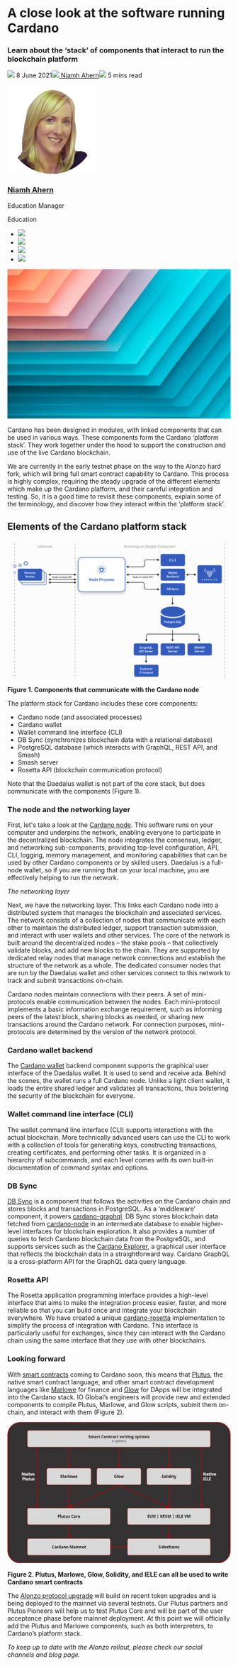 # A close look at the software running Cardano
### **Learn about the ‘stack’ of components that interact to run the blockchain platform**
![](img/2021-06-08-a-close-look-at-the-software-running-cardano.002.png) 8 June 2021![](img/2021-06-08-a-close-look-at-the-software-running-cardano.002.png)[ Niamh Ahern](tmp//en/blog/authors/niamh-ahern/page-1/)![](img/2021-06-08-a-close-look-at-the-software-running-cardano.003.png) 5 mins read

![Niamh Ahern](img/2021-06-08-a-close-look-at-the-software-running-cardano.004.png)[](tmp//en/blog/authors/niamh-ahern/page-1/)
### [**Niamh Ahern**](tmp//en/blog/authors/niamh-ahern/page-1/)
Education Manager

Education

- ![](img/2021-06-08-a-close-look-at-the-software-running-cardano.005.png)[](mailto:niamh.ahern@iohk.io "Email")
- ![](img/2021-06-08-a-close-look-at-the-software-running-cardano.006.png)[](https://www.linkedin.com/in/niamh-ahern-67849949/ "LinkedIn")
- ![](img/2021-06-08-a-close-look-at-the-software-running-cardano.007.png)[](https://twitter.com/nahern_iohk?lang=en "Twitter")
- ![](img/2021-06-08-a-close-look-at-the-software-running-cardano.008.png)[](https://github.com/nahern "GitHub")

![A close look at the software running Cardano](img/2021-06-08-a-close-look-at-the-software-running-cardano.009.jpeg)

Cardano has been designed in modules, with linked components that can be used in various ways. These components form the Cardano ‘platform stack’. They work together under the hood to support the construction and use of the live Cardano blockchain.

We are currently in the early testnet phase on the way to the Alonzo hard fork, which will bring full smart contract capability to Cardano. This process is highly complex, requiring the steady upgrade of the different elements which make up the Cardano platform, and their careful integration and testing. So, it is a good time to revisit these components, explain some of the terminology, and discover how they interact within the ‘platform stack’.
## **Elements of the Cardano platform stack**
![](img/2021-06-08-a-close-look-at-the-software-running-cardano.010.png)

**Figure 1. Components that communicate with the Cardano node**

The platform stack for Cardano includes these core components:

- Cardano node (and associated processes)
- Cardano wallet
- Wallet command line interface (CLI)
- DB Sync (synchronizes blockchain data with a relational database)
- PostgreSQL database (which interacts with GraphQL, REST API, and Smash)
- Smash server
- Rosetta API (blockchain communication protocol)

Note that the Daedalus wallet is not part of the core stack, but does communicate with the components (Figure 1). 
### **The node and the networking layer**
First, let's take a look at the [Cardano node](https://github.com/input-output-hk/cardano-node). This software runs on your computer and underpins the network, enabling everyone to participate in the decentralized blockchain. The node integrates the consensus, ledger, and networking sub-components, providing top-level configuration, API, CLI, logging, memory management, and monitoring capabilities that can be used by other Cardano components or by skilled users. Daedalus is a full-node wallet, so if you are running that on your local machine, you are effectively helping to run the network. 

*The networking layer*

Next, we have the networking layer. This links each Cardano node into a distributed system that manages the blockchain and associated services. The network consists of a collection of nodes that communicate with each other to maintain the distributed ledger, support transaction submission, and interact with user wallets and other services. The core of the network is built around the decentralized nodes – the stake pools – that collectively validate blocks, and add new blocks to the chain. They are supported by dedicated relay nodes that manage network connections and establish the structure of the network as a whole. The dedicated consumer nodes that are run by the Daedalus wallet and other services connect to this network to track and submit transactions on-chain.

Cardano nodes maintain connections with their peers. A set of mini-protocols enable communication between the nodes. Each mini-protocol implements a basic information exchange requirement, such as informing peers of the latest block, sharing blocks as needed, or sharing new transactions around the Cardano network. For connection purposes, mini-protocols are determined by the version of the network protocol. 
### **Cardano wallet backend**
The [Cardano wallet](https://github.com/input-output-hk/cardano-wallet) backend component supports the graphical user interface of the Daedalus wallet. It is used to send and receive ada. Behind the scenes, the wallet runs a full Cardano node. Unlike a light client wallet, it loads the entire shared ledger and validates all transactions, thus bolstering the security of the blockchain for everyone.
### **Wallet command line interface (CLI)**
The wallet command line interface (CLI) supports interactions with the actual blockchain. More technically advanced users can use the CLI to work with a collection of tools for generating keys, constructing transactions, creating certificates, and performing other tasks. It is organized in a hierarchy of subcommands, and each level comes with its own built-in documentation of command syntax and options.
### **DB Sync**
[DB Sync](https://github.com/input-output-hk/cardano-db-sync) is a component that follows the activities on the Cardano chain and stores blocks and transactions in PostgreSQL. As a ‘middleware’ component, it powers [cardano-graphql](https://github.com/input-output-hk/cardano-graphql). DB Sync stores blockchain data fetched from [cardano-node](https://github.com/input-output-hk/cardano-node) in an intermediate database to enable higher-level interfaces for blockchain exploration. It also provides a number of queries to fetch Cardano blockchain data from the PostgreSQL, and supports services such as the [Cardano Explorer](https://explorer.cardano.org/en.html), a graphical user interface that reflects the blockchain data in a straightforward way. Cardano GraphQL is a cross-platform API for the GraphQL data query language. 
### **Rosetta API**
The Rosetta application programming interface provides a high-level interface that aims to make the integration process easier, faster, and more reliable so that you can build once and integrate your blockchain everywhere. We have created a unique [cardano-rosetta](https://github.com/input-output-hk/cardano-rosetta) implementation to simplify the process of integration with Cardano. This interface is particularly useful for exchanges, since they can interact with the Cardano chain using the same interface that they use with other blockchains.
### **Looking forward**
With [smart contracts](https://iohk.io/en/blog/posts/2021/04/08/smart-contracts-%E2%80%93-here-we-come/) coming to Cardano soon, this means that [Plutus](https://iohk.io/en/blog/posts/2021/04/13/plutus-what-you-need-to-know/), the native smart contract language, and other smart contract development languages like [Marlowe](https://iohk.io/en/blog/posts/2021/05/26/reimagining-peer-to-peer-finance-with-marlowe/) for finance and [Glow](https://glow-lang.org/) for DApps will be integrated into the Cardano stack. IO Global’s engineers will provide new and extended components to compile Plutus, Marlowe, and Glow scripts, submit them on-chain, and interact with them (Figure 2).

![](img/2021-06-08-a-close-look-at-the-software-running-cardano.011.jpeg)

**Figure 2. Plutus, Marlowe, Glow, Solidity, and IELE can all be used to write Cardano smart contracts**

The [Alonzo protocol upgrade](https://iohk.io/en/blog/posts/2021/04/08/smart-contracts-%E2%80%93-here-we-come/) will build on recent token upgrades and is being deployed to the mainnet via several testnets. Our Plutus partners and Plutus Pioneers will help us to test Plutus Core and will be part of the user acceptance phase before mainnet deployment. At this point we will officially add the Plutus and Marlowe components, such as both interpreters, to Cardano’s platform stack. 

*To keep up to date with the Alonzo rollout, please check our social channels and blog page.*
